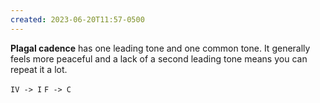 ```yaml
---
created: 2023-06-20T11:57-0500
---
```


**Plagal cadence** has one leading tone and one common tone. It generally feels more peaceful and a lack of a second leading tone means you can repeat it a lot.

`IV -> I`
`F -> C`
